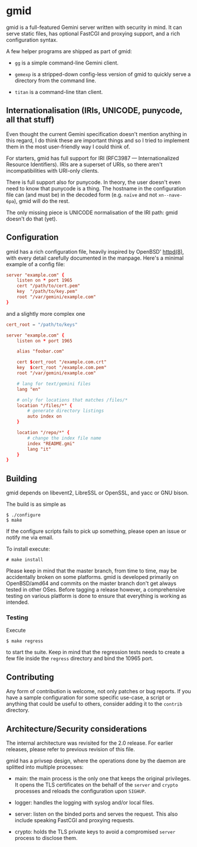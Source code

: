 # gmid

gmid is a full-featured Gemini server written with security in mind.
It can serve static files, has optional FastCGI and proxying support,
and a rich configuration syntax.

A few helper programs are shipped as part of gmid:

 - `gg` is a simple command-line Gemini client.

 - `gemexp` is a stripped-down config-less version of gmid to quickly
   serve a directory from the command line.

 - `titan` is a command-line titan client.


## Internationalisation (IRIs, UNICODE, punycode, all that stuff)

Even thought the current Gemini specification doesn't mention anything
in this regard, I do think these are important things and so I tried
to implement them in the most user-friendly way I could think of.

For starters, gmid has full support for IRI (RFC3987 —
Internationalized Resource Identifiers).  IRIs are a superset of URIs,
so there aren't incompatibilities with URI-only clients.

There is full support also for punycode.  In theory, the user doesn't
even need to know that punycode is a thing.  The hostname in the
configuration file can (and must be) in the decoded form (e.g. `naïve`
and not `xn--nave-6pa`), gmid will do the rest.

The only missing piece is UNICODE normalisation of the IRI path: gmid
doesn't do that (yet).


## Configuration

[httpd]: https://man.openbsd.org/httpd.8

gmid has a rich configuration file, heavily inspired by OpenBSD'
[httpd(8)][httpd], with every detail carefully documented in the
manpage.  Here's a minimal example of a config file:

```conf
server "example.com" {
	listen on * port 1965
	cert "/path/to/cert.pem"
	key  "/path/to/key.pem"
	root "/var/gemini/example.com"
}
```

and a slightly more complex one

```conf
cert_root = "/path/to/keys"

server "example.com" {
	listen on * port 1965

	alias "foobar.com"

	cert $cert_root "/example.com.crt"
	key  $cert_root "/example.com.pem"
	root "/var/gemini/example.com"

	# lang for text/gemini files
	lang "en"

	# only for locations that matches /files/*
	location "/files/*" {
		# generate directory listings
		auto index on
	}

	location "/repo/*" {
		# change the index file name
		index "README.gmi"
		lang "it"
	}
}
```


## Building

gmid depends on libevent2, LibreSSL or OpenSSL, and yacc or GNU bison.

The build is as simple as

	$ ./configure
	$ make

If the configure scripts fails to pick up something, please open an
issue or notify me via email.

To install execute:

	# make install

Please keep in mind that the master branch, from time to time, may be
accidentally broken on some platforms.  gmid is developed primarily on
OpenBSD/amd64 and commits on the master branch don't get always tested
in other OSes.  Before tagging a release however, a comprehensive
testing on various platform is done to ensure that everything is
working as intended.


### Testing

Execute

	$ make regress

to start the suite.  Keep in mind that the regression tests needs to
create a few file inside the `regress` directory and bind the 10965
port.


## Contributing

Any form of contribution is welcome, not only patches or bug reports.
If you have a sample configuration for some specific use-case, a
script or anything that could be useful to others, consider adding it
to the `contrib` directory.


## Architecture/Security considerations

The internal architecture was revisited for the 2.0 release.  For
earlier releases, please refer to previous revision of this file.

gmid has a privsep design, where the operations done by the daemon are
splitted into multiple processes:

 - main: the main process is the only one that keeps the original
   privileges.  It opens the TLS certificates on the behalf of the
   `server` and `crypto` processes and reloads the configuration upon
   `SIGHUP`.

 - logger: handles the logging with syslog and/or local files.

 - server: listen on the binded ports and serves the request.  This
   also include speaking FastCGI and proxying requests.

 - crypto: holds the TLS private keys to avoid a compromised `server`
   process to disclose them.
